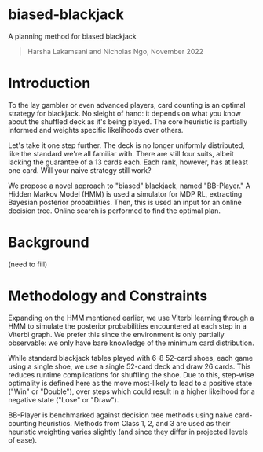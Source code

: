 # biased-blackjack
A planning method for biased blackjack
> Harsha Lakamsani and Nicholas Ngo, November 2022

# Introduction
To the lay gambler or even advanced players, card counting is an optimal strategy for blackjack. No sleight of hand: it depends on what you know about the shuffled deck as it's being played. The core heuristic is partially informed and weights specific likelihoods over others.

Let's take it one step further. The deck is no longer uniformly distributed, like the standard we're all familiar with. There are still four suits, albeit lacking the guarantee of a 13 cards each. Each rank, however, has at least one card. Will your naive strategy still work?

We propose a novel approach to "biased" blackjack, named "BB-Player." A Hidden Markov Model (HMM) is used a simulator for MDP RL, extracting Bayesian posterior probabilities. Then, this is used an input for an online decision tree. Online search is performed to find the optimal plan.

# Background
(need to fill)

# Methodology and Constraints
Expanding on the HMM mentioned earlier, we use Viterbi learning through a HMM to simulate the posterior probabilities encountered at each step in a Viterbi graph. We prefer this since the environment is only partially observable: we only have bare knowledge of the minimum card distribution.

While standard blackjack tables played with 6-8 52-card shoes, each game using a single shoe, we use a single 52-card deck and draw 26 cards. This reduces runtime complications for shuffling the shoe. Due to this, step-wise optimality is defined here as the move most-likely to lead to a positive state ("Win" or "Double"), over steps which could result in a higher likeihood for a negative state ("Lose" or "Draw").

BB-Player is benchmarked against decision tree methods using naive card-counting heuristics. Methods from Class 1, 2, and 3 are used as their heuristic weighting varies slightly (and since they differ in projected levels of ease).
